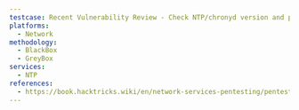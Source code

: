 ```yaml
---
testcase: Recent Vulnerability Review - Check NTP/chronyd version and patch status against CVE-2023-26551 through CVE-2023-26555 to ensure patched software (ntp >= 4.2.8p16, chrony >= 4.5)
platforms: 
  - Network
methodology: 
  - BlackBox
  - GreyBox
services:
  - NTP
references:
  - https://book.hacktricks.wiki/en/network-services-pentesting/pentesting-ntp.html
---
```

